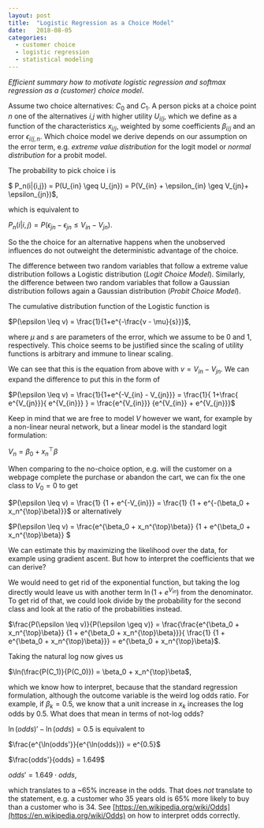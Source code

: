 ```yaml
---
layout: post
title:  "Logistic Regression as a Choice Model"
date:   2018-08-05
categories:
  - customer choice
  - logistic regression
  - statistical modeling
---
```


*Efficient summary how to motivate logistic regression and softmax regression as a (customer) choice model*.

Assume two choice alternatives: $C_0$ and $C_1$. A person picks at a choice point $n$ one of the alternatives *i,j* with higher utility $U_{i/j}$, which we define as a function of the characteristics $x_{i/j}$, weighted by some coefficients $\beta_{i/j}$ and an error $\epsilon_{i/j,n}$. Which choice model we derive depends on our assumption on the error term, e.g. *extreme value distribution* for the logit model or *normal distribution* for a probit model.

The probability to pick choice i is

$
P_n(i|{i,j}) = P(U_{in} \geq U_{jn}) = P(V_{in} + \epsilon_{in} \geq V_{jn}+ \epsilon_{jn})$,

which is equivalent to 

$P_n(i|{i,j}) = P(\epsilon_{jn} - \epsilon_{jn} \leq V_{in} - V_{jn})$.

So the the choice for an alternative happens when the unobserved influences do not outweight the deterministic advantage of the choice.

The difference between two random variables that follow a extreme value distribution follows a Logistic distribution (*Logit Choice Model*). Similarly, the difference between two random variables that follow a Gaussian distribution follows again a Gaussian distribution (*Probit Choice Model*). 

The cumulative distribution function of the Logistic function is 

$P(\epsilon \leq v) = \frac{1}{1+e^{-\frac{v - \mu}{s}}}$,

where $\mu$ and $s$ are parameters of the error, which we assume to be 0 and 1, respectively. This choice seems to be justified since the scaling of utility functions is arbitrary and immune to linear scaling.

We can see that this is the equation from above with $v = V_{in} - V_{jn}$. We can expand the difference to put this in the form of 

$P(\epsilon \leq v) = \frac{1}{1+e^{-V_{in} - V_{jn}}} = \frac{1}{
1+\frac{
e^{V_{jn}}}{
e^{V_{in}}}
} = \frac{e^{V_{in}}} {e^{V_{in}} + e^{V_{jn}}}$

Keep in mind that we are free to model $V$ however we want, for example by a non-linear neural network, but a linear model is the standard logit formulation:

$V_n = \beta_0 + x_n^{\top}\beta$

When comparing to the no-choice option, e.g. will the customer on a webpage complete the purchase or abandon the cart, we can fix the one class to $V_0=0$ to get 

$P(\epsilon \leq v) = \frac{1} {1 + e^{-V_{in}}} = \frac{1} {1 + e^{-(\beta_0 + x_n^{\top}\beta)}}$ or alternatively

$P(\epsilon \leq v) = \frac{e^{\beta_0 + x_n^{\top}\beta}} {1 + e^{\beta_0 + x_n^{\top}\beta}} $

We can estimate this by maximizing the likelihood over the data, for example using gradient ascent. But how to interpret the coefficients that we can derive?

We would need to get rid of the exponential function, but taking the log directly would leave us with another term $\ln(1+e^{V_{in}})$ from the denominator. To get rid of that, we could look divide by the probability for the second class and look at the ratio of the probabilities instead.

$\frac{P(\epsilon \leq v)}{P(\epsilon \geq v)} = \frac{\frac{e^{\beta_0 + x_n^{\top}\beta}} {1 + e^{\beta_0 + x_n^{\top}\beta}}}{
\frac{1} {1 + e^{\beta_0 + x_n^{\top}\beta}}} = e^{\beta_0 + x_n^{\top}\beta}$.

Taking the natural log now gives us

$\ln(\frac{P(C_1)}{P(C_0)}) = \beta_0 + x_n^{\top}\beta$,

which we know how to interpret, because that the standard regression formulation, although the outcome variable is the weird log odds ratio. For example, if $\beta_k = 0.5$, we know that a unit increase in $x_k$ increases the log odds by $0.5$. What does that mean in terms of not-log odds?

$\ln(odds)' - \ln(odds) = 0.5$ is equivalent to

$\frac{e^{\ln(odds'}}{e^{\ln(odds})} = e^{0.5}$

$\frac{odds'}{odds} = 1.649$

$odds' = 1.649 \cdot odds$,

which translates to a ~65% increase in the odds. That does *not* translate to the statement, e.g. a customer who 35 years old is 65% more likely to buy than a customer who is 34. See [https://en.wikipedia.org/wiki/Odds](https://en.wikipedia.org/wiki/Odds) on how to interpret odds correctly.

